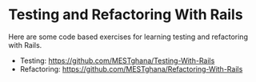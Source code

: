 # Testing and Refactoring With Rails

Here are some code based exercises for learning testing and refactoring with Rails.
* Testing: https://github.com/MESTghana/Testing-With-Rails
* Refactoring: https://github.com/MESTghana/Refactoring-With-Rails
